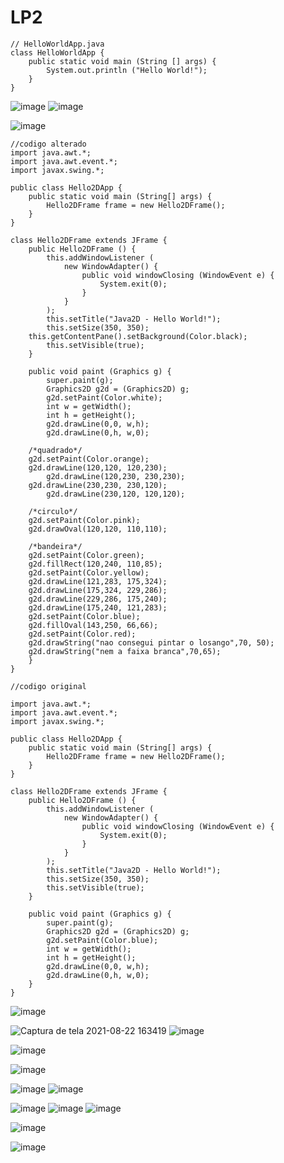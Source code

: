 # LP2
```
// HelloWorldApp.java  
class HelloWorldApp { 
    public static void main (String [] args) {  
        System.out.println ("Hello World!");  
    }  
}  
```  
![image](https://user-images.githubusercontent.com/88299200/127883231-f85a42a4-93c6-427e-88ff-671285f7f4ae.png)
![image](https://user-images.githubusercontent.com/88299200/128756095-e097f70b-6ff8-4121-9ca2-62d67d4b1ec2.png)

![image](https://user-images.githubusercontent.com/88299200/128756095-e097f70b-6ff8-4121-9ca2-62d67d4b1ec2.png)
```
//codigo alterado
import java.awt.*;
import java.awt.event.*;
import javax.swing.*;

public class Hello2DApp {
    public static void main (String[] args) {
        Hello2DFrame frame = new Hello2DFrame();
    }
}

class Hello2DFrame extends JFrame {
    public Hello2DFrame () {
        this.addWindowListener (
            new WindowAdapter() {
                public void windowClosing (WindowEvent e) {
                    System.exit(0);
                }
            }
        );
        this.setTitle("Java2D - Hello World!");
        this.setSize(350, 350);
	this.getContentPane().setBackground(Color.black);
        this.setVisible(true);
    }

    public void paint (Graphics g) {
        super.paint(g);
        Graphics2D g2d = (Graphics2D) g;
        g2d.setPaint(Color.white);
        int w = getWidth();
        int h = getHeight();
        g2d.drawLine(0,0, w,h);
        g2d.drawLine(0,h, w,0);
	
	/*quadrado*/
	g2d.setPaint(Color.orange);
	g2d.drawLine(120,120, 120,230);
        g2d.drawLine(120,230, 230,230);
	g2d.drawLine(230,230, 230,120);
        g2d.drawLine(230,120, 120,120);
	
	/*circulo*/
	g2d.setPaint(Color.pink);
	g2d.drawOval(120,120, 110,110);
	
	/*bandeira*/
	g2d.setPaint(Color.green);
	g2d.fillRect(120,240, 110,85);
	g2d.setPaint(Color.yellow);
	g2d.drawLine(121,283, 175,324);
	g2d.drawLine(175,324, 229,286);
	g2d.drawLine(229,286, 175,240);
	g2d.drawLine(175,240, 121,283);
	g2d.setPaint(Color.blue);
	g2d.fillOval(143,250, 66,66);
	g2d.setPaint(Color.red);
	g2d.drawString("nao consegui pintar o losango",70, 50);
	g2d.drawString("nem a faixa branca",70,65);
    }
}

//codigo original

import java.awt.*;
import java.awt.event.*;
import javax.swing.*;

public class Hello2DApp {
    public static void main (String[] args) {
        Hello2DFrame frame = new Hello2DFrame();
    }
}

class Hello2DFrame extends JFrame {
    public Hello2DFrame () {
        this.addWindowListener (
            new WindowAdapter() {
                public void windowClosing (WindowEvent e) {
                    System.exit(0);
                }
            }
        );
        this.setTitle("Java2D - Hello World!");
        this.setSize(350, 350);
        this.setVisible(true);
    }

    public void paint (Graphics g) {
        super.paint(g);
        Graphics2D g2d = (Graphics2D) g;
        g2d.setPaint(Color.blue);
        int w = getWidth();
        int h = getHeight();
        g2d.drawLine(0,0, w,h);
        g2d.drawLine(0,h, w,0);
    }
}

```
![image](https://user-images.githubusercontent.com/88299200/130371826-6a8facb5-0cbf-4691-ba24-49d7cf121d0b.png)


![Captura de tela 2021-08-22 163419](https://user-images.githubusercontent.com/88299200/130367846-d7c35455-b7fe-427a-8440-2e7da31215f5.png)
![image](https://user-images.githubusercontent.com/88299200/130379093-e6b26410-adea-41d8-8ae8-3d6253f85a38.png)

![image](https://user-images.githubusercontent.com/88299200/130461716-380faa4e-e90c-47f4-b8fd-6a30c871710b.png)

![image](https://user-images.githubusercontent.com/88299200/131145973-785f8bc1-7efd-4706-8eec-76e90981d5e3.png)

![image](https://user-images.githubusercontent.com/88299200/131157998-34b7e803-5caa-46fa-aa7f-524d7c5f522a.png)
![image](https://user-images.githubusercontent.com/88299200/131161495-58fd73a2-66c3-4cdc-bb48-ba14bc07f4d0.png)


![image](https://user-images.githubusercontent.com/88299200/132219055-f77d2ace-4fd3-4e62-930d-2eb76ced9cfb.png)
![image](https://user-images.githubusercontent.com/88299200/132219305-b589d1aa-9294-4039-9942-02a3454ed1c6.png)
![image](https://user-images.githubusercontent.com/88299200/132219368-ea9bdfa7-b9cd-4eb4-9cc6-ba23c42070a7.png)

![image](https://user-images.githubusercontent.com/88299200/132283153-4c004896-a984-4048-a058-8ef5b27596f4.png)

![image](https://user-images.githubusercontent.com/88299200/134066402-24f268e6-c166-4354-a6fc-15ad4775f437.png)

